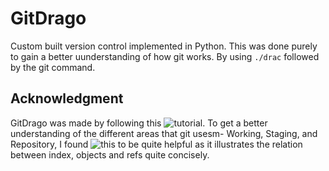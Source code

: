 # GitDrago

Custom built version control implemented in Python.
This was done purely to gain a better uunderstanding of how git works. By using `./drac` followed by the git command. 

## Acknowledgment

GitDrago was made by following this ![tutorial](https://wyag.thb.lt/#orgdefb891). To get a better understanding of the different areas that git usesm- Working, Staging, and Repository, I found ![this](https://hackernoon.com/understanding-git-index-4821a0765cf) to be quite helpful as it illustrates the relation between index, objects and refs quite concisely.

